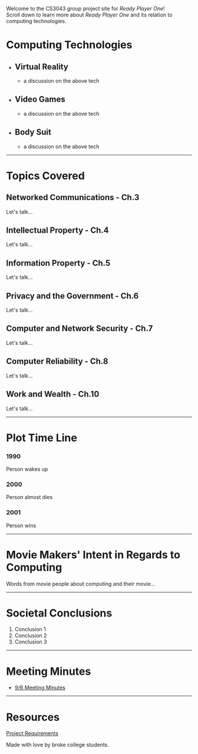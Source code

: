 Welcome to the CS3043 group project site for *Ready Player One*!  
Scroll down to learn more about *Ready Player One* and its relation to computing technologies.

# Computing Technologies
- ## Virtual Reality
  - a discussion on the above tech
- ## Video Games 
  - a discussion on the above tech
- ## Body Suit
  - a discussion on the above tech

---
# Topics Covered
## Networked Communications - Ch.3
Let's talk...
## Intellectual Property - Ch.4
Let's talk...
## Information Property - Ch.5
Let's talk...
## Privacy and the Government - Ch.6
Let's talk...
## Computer and Network Security - Ch.7
Let's talk...
## Computer Reliability - Ch.8
Let's talk...
## Work and Wealth - Ch.10
Let's talk...

---
# Plot Time Line
### 1990
Person wakes up
### 2000   
Person almost dies
### 2001
Person wins

---
# Movie Makers' Intent in Regards to Computing    
Words from movie people about computing and their movie...

---
# Societal Conclusions
1. Conclusion 1
2. Conclusion 2
3. Conclusion 3

---
# Meeting Minutes
- [9/6 Meeting Minutes](9_6MeetingMinutes.pdf)

---
# Resources   
[Project Requirements](http://socialimps.keithpray.net/assignments/group-project/Movie_Group_Project_Details/)

Made with love by broke college students.
